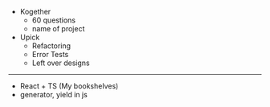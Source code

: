 - Kogether
  - 60 questions
  - name of project
- Upick
  - Refactoring
  - Error Tests
  - Left over designs
------------------------------------------------------------------------------------------------------
- React + TS (My bookshelves)
- generator, yield in js 
